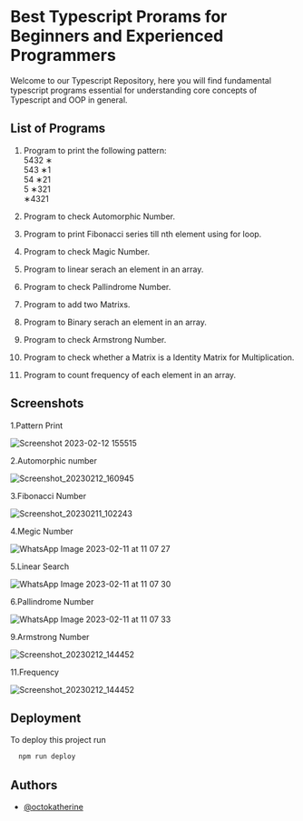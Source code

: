 
# Best Typescript Prorams for Beginners and Experienced Programmers

Welcome to our Typescript Repository, here you will find fundamental typescript programs essential for understanding core concepts of Typescript and OOP in general.




## List of Programs 

1. Program to print the following pattern: <br>
    5432	&lowast; <br>
    543	&lowast;1 <br>
    54	&lowast;21 <br>
    5	&lowast;321 <br>
    	&lowast;4321 <br>
2. Program to check Automorphic Number.

3. Program to print Fibonacci series till nth element using for loop.

4. Program to check Magic Number.

5. Program to linear serach an element in an array.

6. Program to check Pallindrome Number.

7. Program to add two Matrixs.

8. Program to Binary serach an element in an array.

9. Program to check Armstrong Number.

10. Program to check whether a Matrix is a Identity Matrix for Multiplication.

11. Program to count frequency of each element in an array. 
## Screenshots




1.Pattern Print

![Screenshot 2023-02-12 155515](https://user-images.githubusercontent.com/124862671/218305605-f44fdc06-fff4-42b9-b4d9-eaeba0c71078.png)

2.Automorphic number

![Screenshot_20230212_160945](https://user-images.githubusercontent.com/124862671/218306171-16390f11-16f2-42ff-88e6-ac3fbb536913.png)

3.Fibonacci Number 

![Screenshot_20230211_102243](https://user-images.githubusercontent.com/124862671/218243029-3ac28402-401b-48ad-b5c1-651af2e1f5f4.png)

4.Megic Number

![WhatsApp Image 2023-02-11 at 11 07 27](https://user-images.githubusercontent.com/124862671/218243036-6ce23bc5-831d-445e-ad54-64550d4d35d5.jpg)

5.Linear Search

![WhatsApp Image 2023-02-11 at 11 07 30](https://user-images.githubusercontent.com/124862671/218243041-a2f184f0-fa8a-4d03-ae58-92e0ebc6cb03.jpg)

6.Pallindrome Number

![WhatsApp Image 2023-02-11 at 11 07 33](https://user-images.githubusercontent.com/124862671/218243158-bd696143-b56c-4d36-8d49-c7719572377d.jpg)

9.Armstrong Number

![Screenshot_20230212_144452](https://user-images.githubusercontent.com/124862671/218307167-386c9c29-0981-4449-98ed-adb42dc0c8ea.png)

11.Frequency

![Screenshot_20230212_144452](https://user-images.githubusercontent.com/124862671/218305001-6015ea36-95d3-4943-9f38-edeb038d877e.png)

## Deployment

To deploy this project run

```bash
  npm run deploy
```


## Authors

- [@octokatherine](https://www.github.com/octokatherine)


